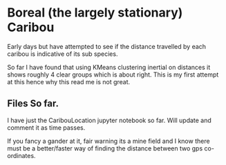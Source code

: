 # Boreal (the largely stationary) Caribou
 
Early days but have attempted to see if the distance travelled by each caribou is indicative of its sub species.

So far I have found that using KMeans clustering inertial on distances it shows roughly 4 clear groups which is about right. This is my first attempt at this hence why this read me is not great.

## Files So far.
I have just the CaribouLocation jupyter notebook so far. Will update and comment it as time passes.

If you fancy a gander at it, fair warning its a mine field and I know there must be a better/faster way of finding the distance between two gps co-ordinates. 
